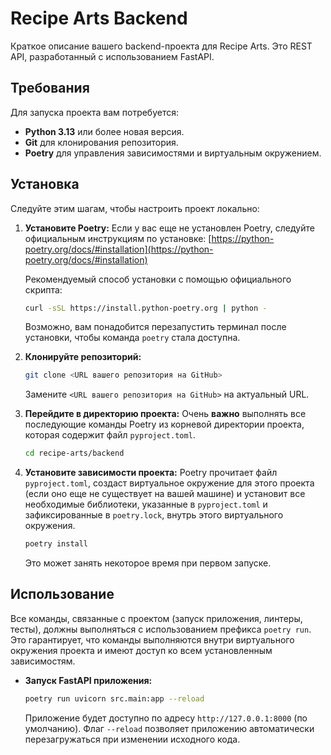 # Recipe Arts Backend

Краткое описание вашего backend-проекта для Recipe Arts. Это REST API, разработанный с использованием FastAPI.

## Требования

Для запуска проекта вам потребуется:

*   **Python 3.13** или более новая версия.
*   **Git** для клонирования репозитория.
*   **Poetry** для управления зависимостями и виртуальным окружением.

## Установка

Следуйте этим шагам, чтобы настроить проект локально:

1.  **Установите Poetry:**
    Если у вас еще не установлен Poetry, следуйте официальным инструкциям по установке: [https://python-poetry.org/docs/#installation](https://python-poetry.org/docs/#installation)

    Рекомендуемый способ установки с помощью официального скрипта:
    ```bash
    curl -sSL https://install.python-poetry.org | python -
    ```
    Возможно, вам понадобится перезапустить терминал после установки, чтобы команда `poetry` стала доступна.

2.  **Клонируйте репозиторий:**
    ```bash
    git clone <URL вашего репозитория на GitHub>
    ```
    Замените `<URL вашего репозитория на GitHub>` на актуальный URL.

3.  **Перейдите в директорию проекта:**
    Очень **важно** выполнять все последующие команды Poetry из корневой директории проекта, которая содержит файл `pyproject.toml`.
    ```bash
    cd recipe-arts/backend
    ```

4.  **Установите зависимости проекта:**
    Poetry прочитает файл `pyproject.toml`, создаст виртуальное окружение для этого проекта (если оно еще не существует на вашей машине) и установит все необходимые библиотеки, указанные в `pyproject.toml` и зафиксированные в `poetry.lock`, внутрь этого виртуального окружения.
    ```bash
    poetry install
    ```
    Это может занять некоторое время при первом запуске.

## Использование

Все команды, связанные с проектом (запуск приложения, линтеры, тесты), должны выполняться с использованием префикса `poetry run`. Это гарантирует, что команды выполняются внутри виртуального окружения проекта и имеют доступ ко всем установленным зависимостям.

*   **Запуск FastAPI приложения:**
    ```bash
    poetry run uvicorn src.main:app --reload
    ```
    Приложение будет доступно по адресу `http://127.0.0.1:8000` (по умолчанию). Флаг `--reload` позволяет приложению автоматически перезагружаться при изменении исходного кода.